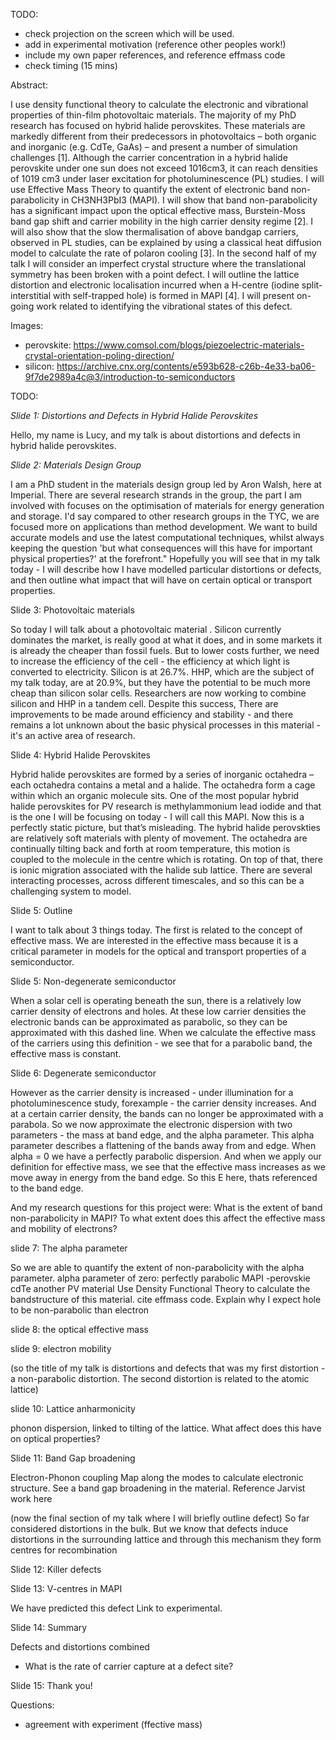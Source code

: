 TODO:
- check projection on the screen which will be used.
- add in experimental motivation (reference other peoples work!)
- include my own paper references, and reference effmass code
- check timing (15 mins)

Abstract:

I use density functional theory to calculate the electronic and vibrational properties of thin-film photovoltaic materials. The majority of my PhD research has focused on hybrid halide perovskites. These materials are markedly different from their predecessors in photovoltaics – both organic and inorganic (e.g. CdTe, GaAs) – and present a number of simulation challenges [1]. 
Although the carrier concentration in a hybrid halide perovskite under one sun does not exceed 1016cm3, it can reach densities of 1019 cm3 under laser excitation for photoluminescence (PL) studies. I will use Effective Mass Theory to quantify the extent of electronic band non-parabolicity in CH3NH3PbI3 (MAPI). I will show that band non-parabolicity has a significant impact upon the optical effective mass, Burstein-Moss band gap shift and carrier mobility in the high carrier density regime [2]. I will also show that the slow thermalisation of above bandgap carriers, observed in PL studies, can be explained by using a classical heat diffusion model to calculate the rate of polaron cooling [3]. 
In the second half of my talk I will consider an imperfect crystal structure where the translational symmetry has been broken with a point defect. I will outline the lattice distortion and electronic localisation incurred when a H-centre (iodine split-interstitial with self-trapped hole) is formed in MAPI [4]. I will present on-going work related to identifying the vibrational states of this defect. 


Images:
- perovskite: https://www.comsol.com/blogs/piezoelectric-materials-crystal-orientation-poling-direction/
- silicon: https://archive.cnx.org/contents/e593b628-c26b-4e33-ba06-9f7de2989a4c@3/introduction-to-semiconductors

TODO: 

*Slide 1: Distortions and Defects in Hybrid Halide Perovskites*

Hello, my name is Lucy, and my talk is about distortions and defects in hybrid halide perovskites.

*Slide 2: Materials Design Group*

I am a PhD student in the materials design group led by Aron Walsh, here at Imperial. There are several research strands in the group, the part I am involved with focuses on the optimisation of materials for energy generation and storage. I'd say compared to other research groups in the TYC, we are focused more on applications than method development. We want to build accurate models and use the latest computational techniques, whilst always keeping the question 'but what consequences will this have for important physical properties?' at the forefront." Hopefully you will see that in my talk today - I will describe how I have modelled particular distortions or defects, and then outline what impact that will have on certain optical or transport properties.

Slide 3: Photovoltaic materials

So today I will talk about a photovoltaic material . Silicon currently dominates the market, is really good at what it does, and in some markets it is already the cheaper than fossil fuels. But to lower costs further, we need to increase the efficiency of the cell - the efficiency at which light is converted to electricity. Silicon is at 26.7%. HHP, which are the subject of my talk today, are at 20.9%, but they have the potential to be much more cheap than silicon solar cells. Researchers are now working to combine silicon and HHP in a tandem cell. Despite this success, There are improvements to be made around efficiency and stability - and there remains a lot unknown about the basic physical processes in this material - it's an active area of research.

Slide 4: Hybrid Halide Perovskites

Hybrid halide perovskites are formed by a series of inorganic octahedra  – each octahedra contains a metal and a halide. The octahedra form a cage within which an organic molecule sits. 
One of the most popular hybrid halide perovskites for PV research is methylammonium lead iodide and that is the one I will be focusing on today - I will call this MAPI.
Now this is a perfectly static picture, but that’s misleading. The hybrid halide perovskties are relatively soft materials with plenty of movement. The octahedra are continually tilting back and forth at room temperature, this motion is coupled to the molecule in the centre which is rotating. On top of that, there is ionic migration associated with the halide sub lattice. There are several interacting processes, across different timescales, and so this can be a challenging system to model.

Slide 5: Outline

I want to talk about 3 things today. The first is related to the concept of effective mass. We are interested in the effective mass because it is a critical parameter in models for the optical and transport properties of a semiconductor. 

Slide 5: Non-degenerate semiconductor

When a solar cell is operating beneath the sun, there is a relatively low carrier density of electrons and holes. At these low carrier densities the electronic bands can be approximated as parabolic, so they can be approximated with this dashed line.
When we calculate the effective mass of the carriers using this definition - we see that for a parabolic band, the effective mass is constant.


Slide 6: Degenerate semiconductor

However as the carrier density is increased - under illumination for a photoluminescence study, forexample - the carrier density increases. And at a certain carrier density, the bands can no longer be approximated with a parabola.
So we now approximate the electronic dispersion with two parameters - the mass at band edge, and the alpha parameter. 
This alpha parameter describes a flattening of the bands away from and edge. When alpha = 0 we have a perfectly parabolic dispersion.
And when we apply our definition for effective mass, we see that the effective mass increases as we move away in energy from the band edge. So this E here, thats referenced to the band edge. 

And my research questions for this project were:
What is the extent of band non-parabolicity in MAPI?
To what extent does this affect the effective mass and mobility of electrons?

slide 7: The alpha parameter

So we are able to quantify the extent of non-parabolicity with the alpha parameter.
alpha parameter of zero: perfectly parabolic
MAPI -perovskie
cdTe another PV material
Use Density Functional Theory to calculate the bandstructure of this material. cite effmass code.
Explain why I expect hole to be non-parabolic than electron

slide 8: the optical effective mass

slide 9: electron mobility

(so the title of my talk is distortions and defects that was my first distortion - a non-parabolic distortion. The second distortion is related to the atomic lattice)

slide 10: Lattice anharmonicity


phonon dispersion, linked to tilting of the lattice.
What affect does this have on optical properties?

Slide 11: Band Gap broadening


Electron-Phonon coupling
Map along the modes to calculate electronic structure. See a band gap broadening in the material.
Reference Jarvist work here

(now the final section of my talk where I will briefly outline defect)
So far considered distortions in the bulk. But we know that defects induce distortions in the surrounding lattice and through this mechanism they form centres for recombination

Slide 12: Killer defects

Slide 13: V-centres in MAPI 

We have predicted this defect
Link to experimental.

Slide 14: Summary


Defects and distortions combined
- What is the rate of carrier capture at a defect site?

Slide 15: Thank you!


Questions: 
- agreement with experiment (ffective mass)

